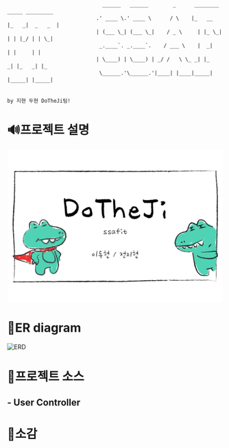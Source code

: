 ```
                               ______   ______        _      ________ _____ _________  
                             .' ____ \.' ____ \      / \    |_   __  |_   _|  _   _  | 
                             | (___ \_| (___ \_|    / _ \     | |_ \_| | | |_/ | | \_| 
                              _.____`. _.____`.    / ___ \    |  _|    | |     | |     
                             | \____) | \____) | _/ /   \ \_ _| |_    _| |_   _| |_    
                              \______.'\______.'|____| |____|_____|  |_____| |_____|    
 
                                                                                by 지현 두현 DoTheJi팀! 
```

# 🔊프로젝트 설명
![ERD](./img/001.png)

# 🔗ER diagram
![ERD](./img/SSAFIT_DB_ERD.png)

# 📝프로젝트 소스
## - User Controller



# 🎤소감
